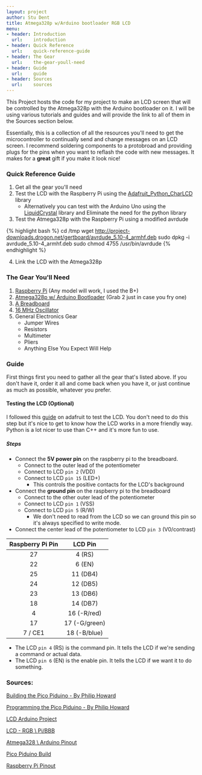 ```yaml
---
layout: project
author: Stu Dent
title: Atmega328p w/Arduino bootloader RGB LCD
menu:
- header: Introduction
  url:    introduction
- header: Quick Reference
  url:    quick-reference-guide
- header: The Gear
  url:    the-gear-youll-need
- header: Guide
  url:    guide
- header: Sources
  url:    sources
---
```

This Project hosts the code for my project to make an LCD screen that will be controlled by the Atmega328p with the Arduino bootloader on it. I will be using various tutorials and guides and will provide the link to all of them in the Sources section below.

Essentially, this is a collection of all the resources you'll need to get the microcontroller to continually send and change messages on an LCD screen. I recommend soldering components to a protobroad and providing plugs for the pins when you want to reflash the code with new messages. It makes for a **great** gift if you make it look nice!

### Quick Reference Guide

1.  Get all the gear you'll need
2.  Test the LCD with the Raspberry Pi using the [Adafruit_Python_CharLCD](https://github.com/adafruit/Adafruit_Python_CharLCD) library
    *    Alternatively you can test with the Arduino Uno using the    [LiquidCrystal](http://arduino.cc/en/Reference/LiquidCrystal) library and Eliminate the need for the python library
3.  Test the Atmega328p with the Raspberry Pi using a modified avrdude


{% highlight bash %}
cd /tmp
wget http://project-downloads.drogon.net/gertboard/avrdude_5.10-4_armhf.deb
sudo dpkg -i avrdude_5.10-4_armhf.deb
sudo chmod 4755 /usr/bin/avrdude
{% endhighlight %}


4.  Link the LCD with the Atmega328p

### The Gear You'll Need

1.  [Raspberry Pi](https://www.adafruit.com/product/1914) (Any model will work, I used the B+)
2.  [Atmega328p w/ Arduino Bootloader](https://www.adafruit.com/products/123) (Grab 2 just in case you fry one)
3.  [A Breadboard](https://www.adafruit.com/products/239)
4.  [16 MHz Oscillator](https://www.adafruit.com/products/1873)
5.  General Electronics Gear
    *   Jumper Wires
    *   Resistors
    *   Multimeter
    *   Pliers
    *   Anything Else You Expect Will Help

### Guide

First things first you need to gather all the gear that's listed above. If you don't have it, order it all and come back when you have it, or just continue as much as possible, whatever you prefer.

#### Testing the LCD (Optional)

I followed this [guide](https://learn.adafruit.com/character-lcd-with-raspberry-pi-or-beaglebone-black/overview) on adafruit to test the LCD. You don't need to do this step but it's nice to get to know how the LCD works in a more friendly way. Python is a lot nicer to use than C++ and it's more fun to use.

##### Steps

* Connect the **5V power pin** on the raspberry pi to the breadboard.
  - Connect to the outer lead of the potentiometer
  - Connect to LCD `pin 2` (VDD)
  - Connect to LCD `pin 15` (LED+)
    * This controls the positive contacts for the LCD's background
* Connect the **ground pin** on the raspberry pi to the breadboard
  - Connect to the other outer lead of the potentiometer
  - Connect to LCD `pin 1` (VSS)
  - Connect to LCD `pin 5` (R/W)
    * We don't need to read from the LCD so we can ground this pin so it's always specified to write mode.
* Connect the center lead of the potentiometer to LCD `pin 3` (V0/contrast)


 Raspberry Pi Pin  |  LCD Pin
:-----------------:|:--------------:
27                 | 4  (RS)
22                 | 6  (EN)
25                 | 11 (DB4)
24                 | 12 (DB5)
23                 | 13 (DB6)
18                 | 14 (DB7)
4                  | 16 (-R/red)
17                 | 17 (-G/green)
7 / CE1            | 18 (-B/blue)

* The LCD `pin 4` (RS) is the command pin. It tells the LCD if we're sending a command or actual data.
* The LCD `pin 6` (EN) is the enable pin. It tells the LCD if we want it to do something.


### Sources:

[Building the Pico Piduino - By Philip Howard](http://pi.gadgetoid.com/article/building-the-pico-piduino)

[Programming the Pico Piduino - By Philip Howard](http://pi.gadgetoid.com/article/programming-your-pico-piduino)

[LCD Arduino Project](https://learn.adafruit.com/character-lcds/overview)

[LCD - RGB \ Pi/BBB](https://learn.adafruit.com/character-lcd-with-raspberry-pi-or-beaglebone-black/overview)

[Atmega328 \ Arduino Pinout](http://www.hobbytronics.co.uk/arduino-atmega328-pinout)

[Pico Piduino Build](http://pi.gadgetoid.com/piduino/pico-piduino)

[Raspberry Pi Pinout](http://pi.gadgetoid.com/pinout)
